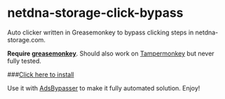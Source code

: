 # netdna-storage-click-bypass
Auto clicker written in Greasemonkey to bypass clicking steps in netdna-storage.com.

**Require [greasemonkey](https://github.com/greasemonkey/greasemonkey)**.
Should also work on [Tampermonkey](http://tampermonkey.net/) but never fully tested.

###[Click here to install](https://github.com/JonnyShuali/netdna-storage-click-bypass/raw/master/netdna-storage.bypass.user.js)

Use it with [AdsBypasser](https://adsbypasser.github.io/) to make it fully automated solution.
Enjoy!
